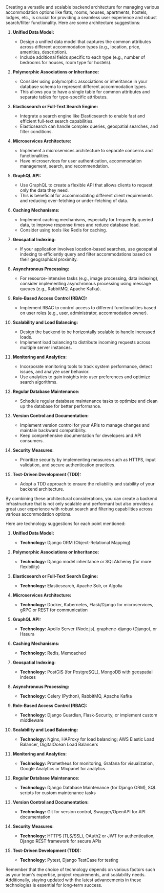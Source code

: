 Creating a versatile and scalable backend architecture for managing various accommodation options like flats, rooms, houses, apartments, hostels, lodges, etc., is crucial for providing a seamless user experience and robust search/filter functionality. Here are some architecture suggestions:

1. **Unified Data Model:**
	- Design a unified data model that captures the common attributes across different accommodation types (e.g., location, price, amenities, description).
	- Include additional fields specific to each type (e.g., number of bedrooms for houses, room type for hostels).

2. **Polymorphic Associations or Inheritance:**
	- Consider using polymorphic associations or inheritance in your database schema to represent different accommodation types.
	- This allows you to have a single table for common attributes and separate tables for type-specific attributes.

3. **Elasticsearch or Full-Text Search Engine:**
	- Integrate a search engine like Elasticsearch to enable fast and efficient full-text search capabilities.
	- Elasticsearch can handle complex queries, geospatial searches, and filter conditions.

4. **Microservices Architecture:**
	- Implement a microservices architecture to separate concerns and functionalities.
	- Have microservices for user authentication, accommodation management, search, and recommendation.

5. **GraphQL API:**
	- Use GraphQL to create a flexible API that allows clients to request only the data they need.
	- This is beneficial for accommodating different client requirements and reducing over-fetching or under-fetching of data.

6. **Caching Mechanisms:**
	- Implement caching mechanisms, especially for frequently queried data, to improve response times and reduce database load.
	- Consider using tools like Redis for caching.

7. **Geospatial Indexing:**
	- If your application involves location-based searches, use geospatial indexing to efficiently query and filter accommodations based on their geographical proximity.

8. **Asynchronous Processing:**
	- For resource-intensive tasks (e.g., image processing, data indexing), consider implementing asynchronous processing using message queues (e.g., RabbitMQ, Apache Kafka).

9. **Role-Based Access Control (RBAC):**
	- Implement RBAC to control access to different functionalities based on user roles (e.g., user, administrator, accommodation owner).

10. **Scalability and Load Balancing:**
	- Design the backend to be horizontally scalable to handle increased loads.
	- Implement load balancing to distribute incoming requests across multiple server instances.

11. **Monitoring and Analytics:**
	- Incorporate monitoring tools to track system performance, detect issues, and analyze user behavior.
	- Use analytics to gain insights into user preferences and optimize search algorithms.

12. **Regular Database Maintenance:**
	- Schedule regular database maintenance tasks to optimize and clean up the database for better performance.

13. **Version Control and Documentation:**
	- Implement version control for your APIs to manage changes and maintain backward compatibility.
	- Keep comprehensive documentation for developers and API consumers.

14. **Security Measures:**
	- Prioritize security by implementing measures such as HTTPS, input validation, and secure authentication practices.

15. **Test-Driven Development (TDD):**
	- Adopt a TDD approach to ensure the reliability and stability of your backend architecture.

By combining these architectural considerations, you can create a backend infrastructure that is not only scalable and performant but also provides a great user experience with robust search and filtering capabilities across various accommodation options.


Here are technology suggestions for each point mentioned:

1. **Unified Data Model:**
	- **Technology:** Django ORM (Object-Relational Mapping)

2. **Polymorphic Associations or Inheritance:**
	- **Technology:** Django model inheritance or SQLAlchemy (for more flexibility)

3. **Elasticsearch or Full-Text Search Engine:**
	- **Technology:** Elasticsearch, Apache Solr, or Algolia

4. **Microservices Architecture:**
	- **Technology:** Docker, Kubernetes, Flask/Django for microservices, gRPC or REST for communication

5. **GraphQL API:**
	- **Technology:** Apollo Server (Node.js), graphene-django (Django), or Hasura

6. **Caching Mechanisms:**
	- **Technology:** Redis, Memcached

7. **Geospatial Indexing:**
	- **Technology:** PostGIS (for PostgreSQL), MongoDB with geospatial indexes

8. **Asynchronous Processing:**
	- **Technology:** Celery (Python), RabbitMQ, Apache Kafka

9. **Role-Based Access Control (RBAC):**
	- **Technology:** Django Guardian, Flask-Security, or implement custom middleware

10. **Scalability and Load Balancing:**
	- **Technology:** Nginx, HAProxy for load balancing; AWS Elastic Load Balancer, DigitalOcean Load Balancers

11. **Monitoring and Analytics:**
	- **Technology:** Prometheus for monitoring, Grafana for visualization, Google Analytics or Mixpanel for analytics

12. **Regular Database Maintenance:**
	- **Technology:** Django Database Maintenance (for Django ORM), SQL scripts for custom maintenance tasks

13. **Version Control and Documentation:**
	- **Technology:** Git for version control, Swagger/OpenAPI for API documentation

14. **Security Measures:**
	- **Technology:** HTTPS (TLS/SSL), OAuth2 or JWT for authentication, Django REST framework for secure APIs

15. **Test-Driven Development (TDD):**
	- **Technology:** Pytest, Django TestCase for testing

Remember that the choice of technology depends on various factors such as your team's expertise, project requirements, and scalability needs. Additionally, staying updated with the latest advancements in these technologies is essential for long-term success.
